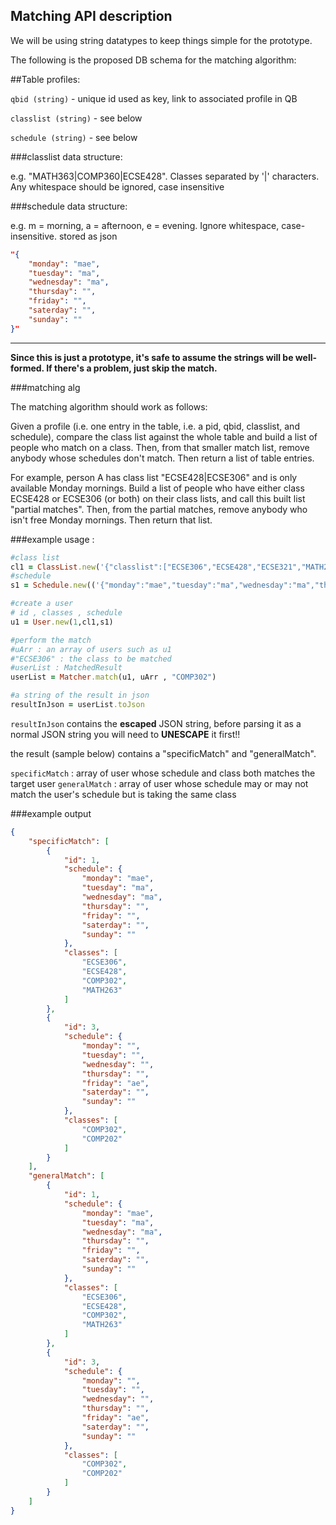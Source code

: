 Matching API description
----
We will be using string datatypes to keep things simple for the prototype.

The following is the proposed DB schema for the matching algorithm:

##Table profiles:

`qbid (string)` - unique id used as key, link to associated profile in QB

`classlist (string)` - see below

`schedule (string)` - see below


###classlist data structure:

 e.g. "MATH363|COMP360|ECSE428". Classes separated by '|' characters. Any whitespace should be ignored, case insensitive

###schedule data structure:

 e.g. m = morning, a = afternoon, e = evening. Ignore whitespace, case-insensitive. stored as json

```json
"{
    "monday": "mae",
    "tuesday": "ma",
    "wednesday": "ma",
    "thursday": "",
    "friday": "",
    "saterday": "",
    "sunday": ""
}"
```
----

**Since this is just a prototype, it's safe to assume the strings will be well-formed. If there's a problem, just skip the match.**

###matching alg

The matching algorithm should work as follows:

Given a profile (i.e. one entry in the table, i.e. a pid, qbid, classlist, and schedule), compare the class list against the whole table and build a list of people who match on a class. Then, from that smaller match list, remove anybody whose schedules don't match. Then return a list of table entries.

For example, person A has class list "ECSE428|ECSE306" and is only available Monday mornings. Build a list of people who have either class ECSE428 or ECSE306 (or both) on their class lists, and call this built list "partial matches". Then, from the partial matches, remove anybody who isn't free Monday mornings. Then return that list.

###example usage :

```ruby
#class list
cl1 = ClassList.new('{"classlist":["ECSE306","ECSE428","ECSE321","MATH263"]}')
#schedule 
s1 = Schedule.new(('{"monday":"mae","tuesday":"ma","wednesday":"ma","thursday":"","friday":"","saterday":"","sunday":""}'))

#create a user 
# id , classes , schedule 
u1 = User.new(1,cl1,s1)

#perform the match
#uArr : an array of users such as u1
#"ECSE306" : the class to be matched
#userList : MatchedResult
userList = Matcher.match(u1, uArr , "COMP302")

#a string of the result in json 
resultInJson = userList.toJson

```

`resultInJson` contains the **escaped** JSON string, before parsing it as a normal JSON string you will need to **UNESCAPE** it first!!

the result (sample below) contains a "specificMatch" and "generalMatch". 

`specificMatch` : array of user whose schedule and class both matches the target user 
`generalMatch` : array of user whose schedule may or may not match the user's schedule but is taking the same class

###example output

```json
{
    "specificMatch": [
        {
            "id": 1,
            "schedule": {
                "monday": "mae",
                "tuesday": "ma",
                "wednesday": "ma",
                "thursday": "",
                "friday": "",
                "saterday": "",
                "sunday": ""
            },
            "classes": [
                "ECSE306",
                "ECSE428",
                "COMP302",
                "MATH263"
            ]
        },
        {
            "id": 3,
            "schedule": {
                "monday": "",
                "tuesday": "",
                "wednesday": "",
                "thursday": "",
                "friday": "ae",
                "saterday": "",
                "sunday": ""
            },
            "classes": [
                "COMP302",
                "COMP202"
            ]
        }
    ],
    "generalMatch": [
        {
            "id": 1,
            "schedule": {
                "monday": "mae",
                "tuesday": "ma",
                "wednesday": "ma",
                "thursday": "",
                "friday": "",
                "saterday": "",
                "sunday": ""
            },
            "classes": [
                "ECSE306",
                "ECSE428",
                "COMP302",
                "MATH263"
            ]
        },
        {
            "id": 3,
            "schedule": {
                "monday": "",
                "tuesday": "",
                "wednesday": "",
                "thursday": "",
                "friday": "ae",
                "saterday": "",
                "sunday": ""
            },
            "classes": [
                "COMP302",
                "COMP202"
            ]
        }
    ]
}
```